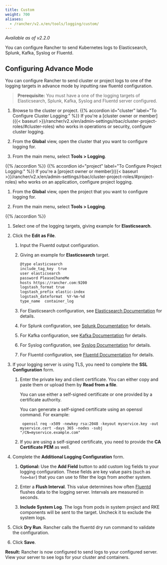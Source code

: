 ```yaml
---
title: Custom
weight: 700
aliases:
  - /rancher/v2.x/en/tools/logging/custom/
---
```


_Available as of v2.2.0_

You can configure Rancher to send Kubernetes logs to Elasticsearch, Splunk, Kafka, Syslog or Fluentd.

## Configuring Advance Mode

You can configure Rancher to send cluster or project logs to one of the logging targets in advance mode by inputting raw fluentd configuration.

>**Prerequisite:** You must have a one of the logging targets of Elasticsearch, Splunk, Kafka, Syslog and Fluentd server configured.

1. Browse to the cluster or project.
{{% accordion id="cluster" label="To Configure Cluster Logging:" %}}
If you're a [cluster owner or member]({{< baseurl >}}/rancher/v2.x/en/admin-settings/rbac/cluster-project-roles/#cluster-roles) who works in operations or security, configure cluster logging.

1. From the **Global** view, open the cluster that you want to configure logging for.

1. From the main menu, select **Tools > Logging**.

{{% /accordion %}}
{{% accordion id="project" label="To Configure Project Logging:" %}}
If you're a [project owner or member]({{< baseurl >}}/rancher/v2.x/en/admin-settings/rbac/cluster-project-roles/#project-roles) who works on an application, configure project logging.

1. From the **Global** view, open the project that you want to configure logging for.

1. From the main menu, select **Tools > Logging**.

{{% /accordion %}}

1. Select one of the logging targets, giving example for **Elasticsearch**.

1. Click the  **Edit as File**.

    1. Input the Fluentd output configuration.

    1. Giving an example for **Elasticsearch** target.

        ```sh
        @type elasticsearch
        include_tag_key  true
        user elasticsearch
        password PleaseChaneMe
        hosts https://rancher.com:9200    
        logstash_format true
        logstash_prefix elastic-index
        logstash_dateformat  %Y-%m-%d
        type_name  container_log    

        ```

    1. For Elasticsearch configuration, see [Elasticsearch Documentation](https://github.com/uken/fluent-plugin-elasticsearch) for details.

    1. For Splunk configuration, see [Splunk Documentation](https://github.com/fluent/fluent-plugin-splunk) for details.

    1. For Kafka configuration, see [Kafka Documentation](https://github.com/fluent/fluent-plugin-kafka) for details.

    1. For Syslog configuration, see [Syslog Documentation](https://github.com/dlackty/fluent-plugin-remote_syslog) for details.

    1. For Fluentd configuration, see [Fluentd Documentation](https://docs.fluentd.org/v1.0/articles/out_forward) for details.

1. If your logging server is using TLS, you need to complete the **SSL Configuration** form.

    1. Enter the private key and client certificate. You can either copy and paste them or upload them by **Read from a file**.

        You can use either a self-signed certificate or one provided by a certificate authority.

        You can generate a self-signed certificate using an openssl command. For example:

            openssl req -x509 -newkey rsa:2048 -keyout myservice.key -out myservice.cert -days 365 -nodes -subj "/CN=myservice.example.com"


    1. If you are using a self-signed certificate, you need to provide the **CA Certificate PEM** as well.

1. Complete the **Additional Logging Configuration** form.

    1. **Optional:** Use the **Add Field** button to add custom log fields to your logging configuration. These fields are key value pairs (such as `foo=bar`) that you can use to filter the logs from another system.

    1. Enter a **Flush Interval**. This value determines how often [Fluentd](https://www.fluentd.org/) flushes data to the logging server. Intervals are measured in seconds.

    1. **Include System Log**. The logs from pods in system project and RKE components will be sent to the target. Uncheck it to exclude the system logs.

1. Click **Dry Run**. Rancher calls the fluentd dry run command to validate the configuration.

1. Click **Save**.

**Result:** Rancher is now configured to send logs to your configured server. View your server to see logs for your cluster and containers.
